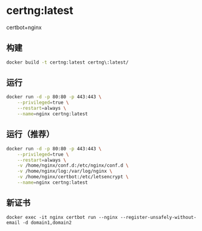 # certng:latest

certbot+nginx

## 构建
```bash
docker build -t certng:latest certng\:latest/
```

## 运行
```bash
docker run -d -p 80:80 -p 443:443 \
    --privileged=true \
    --restart=always \
    --name=nginx certng:latest
```

## 运行（推荐）
```bash
docker run -d -p 80:80 -p 443:443 \
    --privileged=true \
    --restart=always \
    -v /home/nginx/conf.d:/etc/nginx/conf.d \
    -v /home/nginx/log:/var/log/nginx \
    -v /home/nginx/certbot:/etc/letsencrypt \
    --name=nginx certng:latest
```

## 新证书

```
docker exec -it nginx certbot run --nginx --register-unsafely-without-email -d domain1,domain2
```